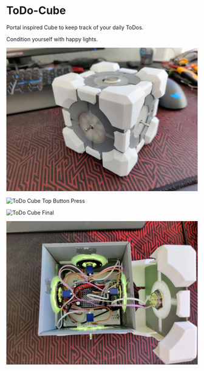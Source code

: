 # ToDo-Cube
Portal inspired Cube to keep track of your daily ToDos.

Condition yourself with happy lights.

![ToDo Cube Outside](images/todo_cube_outside.jpeg)

![ToDo Cube Top Button Press](images/top_button_press.gif)

![ToDo Cube Final](images/final_animation.gif)

![ToDo Cube Inside](images/todo_cube_inside.jpeg)

